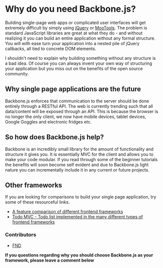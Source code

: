 # Why do you need Backbone.js?

Building single-page web apps or complicated user interfaces will get extremely difficult by simply using [jQuery](http://jquery.com) or [MooTools](http://mootools.net). The problem is standard JavaScript libraries are great at what they do - and without realizing it you can build an entire application without any formal structure. You will with ease turn your application into a nested pile of jQuery callbacks, all tied to concrete DOM elements.

I shouldn't need to explain why building something without any structure is a bad idea. Of course you can always invent your own way of structuring your application but you miss out on the benefits of the open source community.

## Why single page applications are the future

Backbone.js enforces that communication to the server should be done entirely through a RESTful API. The web is currently trending such that all data/content will be exposed through an API. This is because the browser is no longer the only client, we now have mobile devices, tablet devices, Google Goggles and electronic fridges etc.


## So how does Backbone.js help?

Backbone is an incredibly small library for the amount of functionality and structure it gives you. It is essentially MVC for the client and allows you to make your code modular. If you read through some of the beginner tutorials the benefits will soon become self evident and due to Backbone.js light nature you can incrementally include it in any current or future projects.


## Other frameworks

If you are looking for comparisons to build your single page application, try some of these resourceful links.

* [A feature comparison of different frontend frameworks](http://codebrief.com/2012/01/the-top-10-javascript-mvc-frameworks-reviewed/)
* [Todo MVC - Todo list implemented in the many different types of frontend frameworks](http://addyosmani.github.com/todomvc/)


### Contributors

* [FND](https://github.com/FND)

__If you questions regarding why you should choose Backbone.js as your framework, please leave a comment below__